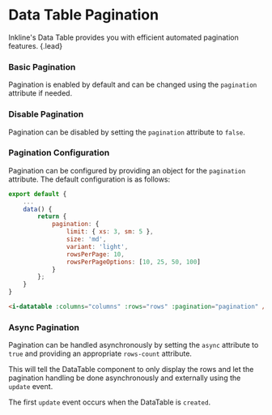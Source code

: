 # Data Table Pagination
Inkline's Data Table provides you with efficient automated pagination features. {.lead}

### Basic Pagination
Pagination is enabled by default and can be changed using the `pagination` attribute if needed.

<i-code-preview title="Data Table Default Pagination">
<i-datatable :columns="columns" :rows="rows" pagination></i-datatable>
<template slot="html">

~~~html
<i-datatable :columns="columns" :rows="rows" pagination />
~~~

</template>
<template slot="js">

~~~js
export default {
    data() {
        return {
            columns: [
                { title: 'Name', path: 'name', sortable: true },
                { title: 'Email', path: 'email', sortable: true },
                { title: 'Age', path: 'age', sortable: true }
            ],
            rows: [
                { id: '1', name: 'Richard Hendricks', email: 'richard.hendricks@email.com', age: 26 },
                { id: '2', name: 'Bertram Gilfoyle', email: 'bertram.gilfoyle@email.com', age: 30 },
                { id: '3', name: 'Dinesh Chugtai', email: 'dinesh.chugtai@email.com', age: 30 },
                { id: '4', name: 'Jared Dunn', email: 'jared.dunn@email.com', age: 35 },
                { id: '5', name: 'Erlich Bachman', email: 'erlich.bachman@email.com', age: 32 },
                { id: '6', name: 'Nelson Bighetti', email: 'nelson.bighetti@email.com', age: 26 },
                ...
            ]
        }
    }
}
~~~

</template>
</i-code-preview>

### Disable Pagination
Pagination can be disabled by setting the `pagination` attribute to `false`.

<i-code-preview title="Data Table Disabled Pagination">
<i-datatable :columns="columns" :rows="rowsShort" :pagination="false"></i-datatable>
<template slot="html">

~~~html
<i-datatable :columns="columns" :rows="rows" :pagination="false" >
~~~

</template>
<template slot="js">

~~~js
export default {
    data() {
        return {
            columns: [
                { title: 'Name', path: 'name', sortable: true },
                { title: 'Email', path: 'email', sortable: true },
                { title: 'Age', path: 'age', sortable: true }
            ],
            rows: [
                { id: '1', name: 'Richard Hendricks', email: 'richard.hendricks@email.com', age: 26 },
                { id: '2', name: 'Bertram Gilfoyle', email: 'bertram.gilfoyle@email.com', age: 30 },
                { id: '3', name: 'Dinesh Chugtai', email: 'dinesh.chugtai@email.com', age: 30 },
                { id: '4', name: 'Jared Dunn', email: 'jared.dunn@email.com', age: 35 },
                { id: '5', name: 'Erlich Bachman', email: 'erlich.bachman@email.com', age: 32 },
                { id: '6', name: 'Nelson Bighetti', email: 'nelson.bighetti@email.com', age: 26 },
                ...
            ]
        }
    }
}
~~~

</template>
</i-code-preview>

### Pagination Configuration
Pagination can be configured by providing an object for the `pagination` attribute. The default configuration is as follows:

~~~js
export default {
    ...
    data() {
        return {
            pagination: {
                limit: { xs: 3, sm: 5 },
                size: 'md',
                variant: 'light',
                rowsPerPage: 10,
                rowsPerPageOptions: [10, 25, 50, 100]
            }
        };
    }
}       
~~~

~~~html
<i-datatable :columns="columns" :rows="rows" :pagination="pagination" />
~~~

### Async Pagination
Pagination can be handled asynchronously by setting the `async` attribute to `true` and providing an appropriate `rows-count` attribute.

This will tell the DataTable component to only display the rows and let the pagination handling be done asynchronously and externally using the `update` event. 

<i-alert variant="info" class="-code">
<template slot="icon"><i-icon icon="info"></i-icon></template>

The first `update` event occurs when the DataTable is `created`.

</i-alert>

<i-code-preview title="Data Table Async Pagination">
<i-datatable async :columns="columns" :rows="asyncRows" :rows-count="rowsCount" @update="onUpdate"></i-datatable>
<template slot="html">

~~~html
<i-datatable async :columns="columns" :rows="rows" :rows-count="rowsCount" @update="onUpdate" />
~~~

</template>
<template slot="js">

~~~js
export default {
    data() {
        return {
            columns: [
                { title: 'Name', path: 'name', sortable: true },
                { title: 'Email', path: 'email', sortable: true },
                { title: 'Age', path: 'age', sortable: true }
            ],
            rows: [],
            rowsCount: 0
        }
    },
    methods: {
        onUpdate(event) {
            getRowsAsync(event.page, event.rowsPerPage).then((response) => {
                this.rows = response.data.rows;
                this.rowsCount = response.data.rowsCount;
            });
        }       
    }
}
~~~

</template>
</i-code-preview>

